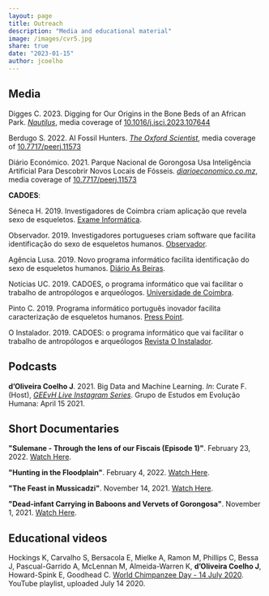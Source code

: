 ```yaml
---
layout: page
title: Outreach
description: "Media and educational material"
image: /images/cvr5.jpg
share: true
date: "2023-01-15"
author: jcoelho
---
```



## Media

Digges C. 2023. Digging for Our Origins in the Bone Beds of an African Park. <i><a href = "https://nautil.us/digging-for-our-origins-in-the-bone-beds-of-an-african-park-449572/" target = "_blank">Nautilus</a></i>, media coverage of <a href = "https://www.sciencedirect.com/science/article/pii/S2589004223017212" target = "_blank">10.1016/j.isci.2023.107644</a>

Berdugo S. 2022. AI Fossil Hunters. <i><a href = "https://oxsci.org/ai-fossil-hunters/" target = "_blank">The Oxford Scientist</a></i>, media coverage of <a href = "https://peerj.com/articles/11573/" target = "_blank">10.7717/peerj.11573</a>

Diário Económico. 2021. Parque Nacional de Gorongosa Usa Inteligência Artificial Para Descobrir Novos Locais de Fósseis. <i><a href = "https://www.diarioeconomico.co.mz/2021/08/16/trends/sustentabilidade/parque-nacional-de-gorongosa-usa-inteligencia-artificial-para-descobrir-novos-locais-de-fosseis/" target = "_blank">diarioeconomico.co.mz</a></i>, media coverage of <a href = "https://peerj.com/articles/11573/" target = "_blank">10.7717/peerj.11573</a>

**CADOES**:

Séneca H. 2019. Investigadores de Coimbra criam aplicação que revela sexo de esqueletos. <a href = "https://visao.pt/exameinformatica/noticias-ei/ciencia-ei/2019-07-29-Investigadores-de-Coimbra-criam-aplicacao-que-revela-sexo-de-esqueletos/" target = "_blank">Exame Informática</a>.

Observador. 2019. Investigadores portugueses criam software que facilita identificação do sexo de esqueletos humanos. <a href = "https://observador.pt/2019/07/29/investigadores-portugueses-criam-software-que-facilita-identificacao-do-sexo-de-esqueletos-humanos/" target = "_blank">Observador</a>.

Agência Lusa. 2019. Novo programa informático facilita identificação do sexo de esqueletos humanos. <a href = "https://www.asbeiras.pt/2019/07/novo-programa-informatico-da-uc-facilita-identificacao-do-sexo-de-esqueletos-humanos/" target = "_blank">Diário As Beiras</a>.

Notícias UC. 2019. CADOES, o programa informático que vai facilitar o trabalho de antropólogos e arqueólogos. <a href = "https://noticias.uc.pt/artigos/cadoes-o-programa-informatico-que-vai-facilitar-o-trabalho-de-antropologos-e-arqueologos/" target = "_blank">Universidade de Coimbra</a>.

Pinto C. 2019. Programa informático português inovador facilita caracterização de esqueletos humanos. <a href = "https://presspoint.pt/esqueletos-humanos/" target = "_blank">Press Point</a>.

O Instalador. 2019. CADOES: o programa informático que vai facilitar o trabalho de antropólogos e arqueólogos <a href = "https://oinstalador.com/Artigos/253016-CADOES-o-programa-informatico-que-vai-facilitar-o-trabalho-de-antropologos-e-arqueologos.html" taget = "_blank">Revista O Instalador</a>.

## Podcasts

**d’Oliveira Coelho J**. 2021. Big Data and Machine Learning. *In*: Curate F. (Host), <i><a href = "https://www.instagram.com/insta_geevh/reel/CNs5o_SA0zg/" target = "_blank">GEEvH Live Instagram Series</a></i>. Grupo de Estudos em Evolução Humana: April 15 2021.

## Short Documentaries

**"Sulemane - Through the lens of our Fiscais (Episode 1)"**. February 23, 2022. [Watch Here](https://www.youtube.com/watch?v=O5vYX2v6v9U).

**"Hunting in the Floodplain"**. February 4, 2022. [Watch Here](https://www.youtube.com/watch?v=9DVzuDbfwgs).

**"The Feast in Mussicadzi"**. November 14, 2021. [Watch Here](https://www.youtube.com/watch?v=9LxJAvtPTPM).

**"Dead-infant Carrying in Baboons and Vervets of Gorongosa"**. November 1, 2021. [Watch Here](https://www.youtube.com/watch?v=U8D9AWhqWG0).

## Educational videos

Hockings K, Carvalho S, Bersacola E, Mielke A, Ramon M, Phillips C, Bessa J, Pascual-Garrido A, McLennan M, Almeida-Warren K, **d’Oliveira Coelho J**, Howard-Spink E, Goodhead C. <a href = "https://www.youtube.com/playlist?list=PLp0VOjHJMYGXgdOgg0D2_1d1a_XVylE3l" target = "_blank">World Chimpanzee Day - 14 July 2020</a>. YouTube playlist, uploaded July 14 2020.
